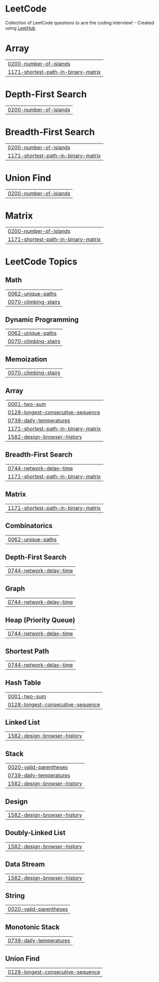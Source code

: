 # LeetCode
Collection of LeetCode questions to ace the coding interview! - Created using [LeetHub](https://github.com/QasimWani/LeetHub)


# Array
|  |
| ------- |
| [0200-number-of-islands](https://github.com/Seung-zedd/LeetCode/tree/master/0200-number-of-islands) |
| [1171-shortest-path-in-binary-matrix](https://github.com/Seung-zedd/LeetCode/tree/master/1171-shortest-path-in-binary-matrix) |
# Depth-First Search
|  |
| ------- |
| [0200-number-of-islands](https://github.com/Seung-zedd/LeetCode/tree/master/0200-number-of-islands) |
# Breadth-First Search
|  |
| ------- |
| [0200-number-of-islands](https://github.com/Seung-zedd/LeetCode/tree/master/0200-number-of-islands) |
| [1171-shortest-path-in-binary-matrix](https://github.com/Seung-zedd/LeetCode/tree/master/1171-shortest-path-in-binary-matrix) |
# Union Find
|  |
| ------- |
| [0200-number-of-islands](https://github.com/Seung-zedd/LeetCode/tree/master/0200-number-of-islands) |
# Matrix
|  |
| ------- |
| [0200-number-of-islands](https://github.com/Seung-zedd/LeetCode/tree/master/0200-number-of-islands) |
| [1171-shortest-path-in-binary-matrix](https://github.com/Seung-zedd/LeetCode/tree/master/1171-shortest-path-in-binary-matrix) |
<!---LeetCode Topics Start-->
# LeetCode Topics
## Math
|  |
| ------- |
| [0062-unique-paths](https://github.com/Seung-zedd/LeetCode/tree/master/0062-unique-paths) |
| [0070-climbing-stairs](https://github.com/Seung-zedd/LeetCode/tree/master/0070-climbing-stairs) |
## Dynamic Programming
|  |
| ------- |
| [0062-unique-paths](https://github.com/Seung-zedd/LeetCode/tree/master/0062-unique-paths) |
| [0070-climbing-stairs](https://github.com/Seung-zedd/LeetCode/tree/master/0070-climbing-stairs) |
## Memoization
|  |
| ------- |
| [0070-climbing-stairs](https://github.com/Seung-zedd/LeetCode/tree/master/0070-climbing-stairs) |
## Array
|  |
| ------- |
| [0001-two-sum](https://github.com/Seung-zedd/LeetCode/tree/master/0001-two-sum) |
| [0128-longest-consecutive-sequence](https://github.com/Seung-zedd/LeetCode/tree/master/0128-longest-consecutive-sequence) |
| [0739-daily-temperatures](https://github.com/Seung-zedd/LeetCode/tree/master/0739-daily-temperatures) |
| [1171-shortest-path-in-binary-matrix](https://github.com/Seung-zedd/LeetCode/tree/master/1171-shortest-path-in-binary-matrix) |
| [1582-design-browser-history](https://github.com/Seung-zedd/LeetCode/tree/master/1582-design-browser-history) |
## Breadth-First Search
|  |
| ------- |
| [0744-network-delay-time](https://github.com/Seung-zedd/LeetCode/tree/master/0744-network-delay-time) |
| [1171-shortest-path-in-binary-matrix](https://github.com/Seung-zedd/LeetCode/tree/master/1171-shortest-path-in-binary-matrix) |
## Matrix
|  |
| ------- |
| [1171-shortest-path-in-binary-matrix](https://github.com/Seung-zedd/LeetCode/tree/master/1171-shortest-path-in-binary-matrix) |
## Combinatorics
|  |
| ------- |
| [0062-unique-paths](https://github.com/Seung-zedd/LeetCode/tree/master/0062-unique-paths) |
## Depth-First Search
|  |
| ------- |
| [0744-network-delay-time](https://github.com/Seung-zedd/LeetCode/tree/master/0744-network-delay-time) |
## Graph
|  |
| ------- |
| [0744-network-delay-time](https://github.com/Seung-zedd/LeetCode/tree/master/0744-network-delay-time) |
## Heap (Priority Queue)
|  |
| ------- |
| [0744-network-delay-time](https://github.com/Seung-zedd/LeetCode/tree/master/0744-network-delay-time) |
## Shortest Path
|  |
| ------- |
| [0744-network-delay-time](https://github.com/Seung-zedd/LeetCode/tree/master/0744-network-delay-time) |
## Hash Table
|  |
| ------- |
| [0001-two-sum](https://github.com/Seung-zedd/LeetCode/tree/master/0001-two-sum) |
| [0128-longest-consecutive-sequence](https://github.com/Seung-zedd/LeetCode/tree/master/0128-longest-consecutive-sequence) |
## Linked List
|  |
| ------- |
| [1582-design-browser-history](https://github.com/Seung-zedd/LeetCode/tree/master/1582-design-browser-history) |
## Stack
|  |
| ------- |
| [0020-valid-parentheses](https://github.com/Seung-zedd/LeetCode/tree/master/0020-valid-parentheses) |
| [0739-daily-temperatures](https://github.com/Seung-zedd/LeetCode/tree/master/0739-daily-temperatures) |
| [1582-design-browser-history](https://github.com/Seung-zedd/LeetCode/tree/master/1582-design-browser-history) |
## Design
|  |
| ------- |
| [1582-design-browser-history](https://github.com/Seung-zedd/LeetCode/tree/master/1582-design-browser-history) |
## Doubly-Linked List
|  |
| ------- |
| [1582-design-browser-history](https://github.com/Seung-zedd/LeetCode/tree/master/1582-design-browser-history) |
## Data Stream
|  |
| ------- |
| [1582-design-browser-history](https://github.com/Seung-zedd/LeetCode/tree/master/1582-design-browser-history) |
## String
|  |
| ------- |
| [0020-valid-parentheses](https://github.com/Seung-zedd/LeetCode/tree/master/0020-valid-parentheses) |
## Monotonic Stack
|  |
| ------- |
| [0739-daily-temperatures](https://github.com/Seung-zedd/LeetCode/tree/master/0739-daily-temperatures) |
## Union Find
|  |
| ------- |
| [0128-longest-consecutive-sequence](https://github.com/Seung-zedd/LeetCode/tree/master/0128-longest-consecutive-sequence) |
<!---LeetCode Topics End-->